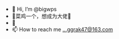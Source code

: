 - 👋 Hi, I’m @bigwps
- 👀菜鸡一个，想成为大佬🤡
- 🌱
- 📫 How to reach me ...ggrak47@163.com

<!---
bigwps/bigwps is a ✨ special ✨ repository because its `README.md` (this file) appears on your GitHub profile.
You can click the Preview link to take a look at your changes.
--->
